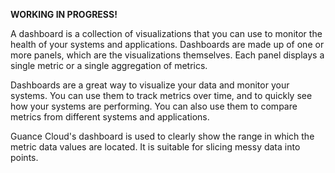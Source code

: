 **WORKING IN PROGRESS!**

A dashboard is a collection of visualizations that you can use to monitor the health of your systems and applications. Dashboards are made up of one or more panels, which are the visualizations themselves. Each panel displays a single metric or a single aggregation of metrics.

Dashboards are a great way to visualize your data and monitor your systems. You can use them to track metrics over time, and to quickly see how your systems are performing. You can also use them to compare metrics from different systems and applications.

Guance Cloud's dashboard is used to clearly show the range in which the metric data values are located. It is suitable for slicing messy data into points.
